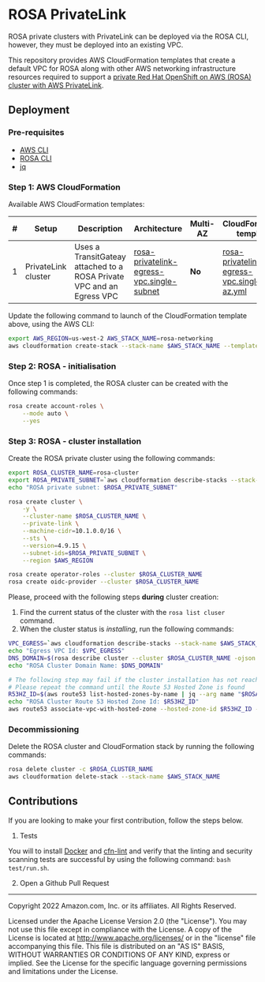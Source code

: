 # ROSA PrivateLink

ROSA private clusters with PrivateLink can be deployed via the ROSA CLI, however, they must be deployed into an existing VPC.

This repository provides AWS CloudFormation templates that create a default VPC for ROSA along with other AWS networking infrastructure resources required to support a [private Red Hat OpenShift on AWS (ROSA) cluster with AWS PrivateLink](https://aws.amazon.com/blogs/containers/red-hat-openshift-service-on-aws-private-clusters-with-aws-privatelink/).

## Deployment

### Pre-requisites

- [AWS CLI](https://docs.aws.amazon.com/cli/latest/userguide/getting-started-install.html)
- [ROSA CLI](https://github.com/openshift/rosa/releases)
- [jq](https://stedolan.github.io/jq/download/0)

### Step 1: AWS CloudFormation

Available AWS CloudFormation templates:

| #   | Setup               | Description                                                           | Architecture                                                                                      | Multi-AZ | CloudFormation template                                                                |
| --- | ------------------- | --------------------------------------------------------------------- | ------------------------------------------------------------------------------------------------- | -------- | -------------------------------------------------------------------------------------- |
| 1   | PrivateLink cluster | Uses a TransitGateay attached to a ROSA Private VPC and an Egress VPC | [rosa-privatelink-egress-vpc.single-subnet](assets/rosa-privatelink-egress-vpc.single-subnet.png) | **No**   | [rosa-privatelink-egress-vpc.single-az.yml](rosa-privatelink-egress-vpc.single-az.yml) |

Update the following command to launch of the CloudFormation template above, using the AWS CLI:

```bash
export AWS_REGION=us-west-2 AWS_STACK_NAME=rosa-networking
aws cloudformation create-stack --stack-name $AWS_STACK_NAME --template-body file://rosa-privatelink-egress-vpc.single-az.yml
```

### Step 2: ROSA - initialisation

Once step 1 is completed, the ROSA cluster can be created with the following commands:

```bash
rosa create account-roles \
    --mode auto \
    --yes
```

### Step 3: ROSA - cluster installation

Create the ROSA private cluster using the following commands:

```bash
export ROSA_CLUSTER_NAME=rosa-cluster
export ROSA_PRIVATE_SUBNET=`aws cloudformation describe-stacks --stack-name $AWS_STACK_NAME --query "Stacks[0].Outputs[?OutputKey=='oRosaVpcSubnet'].OutputValue" --output text`
echo "ROSA private subnet: $ROSA_PRIVATE_SUBNET"

rosa create cluster \
    -y \
    --cluster-name $ROSA_CLUSTER_NAME \
    --private-link \
    --machine-cidr=10.1.0.0/16 \
    --sts \
    --version=4.9.15 \
    --subnet-ids=$ROSA_PRIVATE_SUBNET \
    --region $AWS_REGION

rosa create operator-roles --cluster $ROSA_CLUSTER_NAME
rosa create oidc-provider --cluster $ROSA_CLUSTER_NAME
```

Please, proceed with the following steps **during** cluster creation:

1. Find the current status of the cluster with the `rosa list cluser` command.
2. When the cluster status is *installing*, run the following commands:

```bash
VPC_EGRESS=`aws cloudformation describe-stacks --stack-name $AWS_STACK_NAME --query "Stacks[0].Outputs[?OutputKey=='oEgressVpc'].OutputValue" --output text`
echo "Egress VPC Id: $VPC_EGRESS"
DNS_DOMAIN=$(rosa describe cluster --cluster $ROSA_CLUSTER_NAME -ojson | jq -r .dns.base_domain)
echo "ROSA Cluster Domain Name: $DNS_DOMAIN"

# The following step may fail if the cluster installation has not reached the DNS configuration stage. 
# Please repeat the command until the Route 53 Hosted Zone is found
R53HZ_ID=$(aws route53 list-hosted-zones-by-name | jq --arg name "$ROSA_CLUSTER_NAME.$DNS_DOMAIN." -r '.HostedZones | .[] | select(.Name=="\($name)") | .Id')
echo "ROSA Cluster Route 53 Hosted Zone Id: $R53HZ_ID"
aws route53 associate-vpc-with-hosted-zone --hosted-zone-id $R53HZ_ID --vpc VPCRegion=$AWS_REGION,VPCId=$VPC_EGRESS
```

### Decommissioning

Delete the ROSA cluster and CloudFormation stack by running the following commands:

```bash
rosa delete cluster -c $ROSA_CLUSTER_NAME
aws cloudformation delete-stack --stack-name $AWS_STACK_NAME
```

## Contributions

If you are looking to make your first contribution, follow the steps below.

1. Tests

You will to install [Docker](https://docs.docker.com/get-docker/) and [cfn-lint](https://github.com/aws-cloudformation/cfn-lint) and verify that the linting and security scanning tests are successful by using the following command: `bash test/run.sh`.

2. Open a Github Pull Request

---

Copyright 2022 Amazon.com, Inc. or its affiliates. All Rights Reserved.

Licensed under the Apache License Version 2.0 (the "License"). You may not use this file except in compliance with the License. A copy of the License is located at <http://www.apache.org/licenses/> or in the "license" file accompanying this file. This file is distributed on an "AS IS" BASIS, WITHOUT WARRANTIES OR CONDITIONS OF ANY KIND, express or implied. See the License for the specific language governing permissions and limitations under the License.
